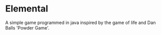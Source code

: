 # Elemental
A simple game programmed in java inspired by the game of life and Dan Balls 'Powder Game'.
